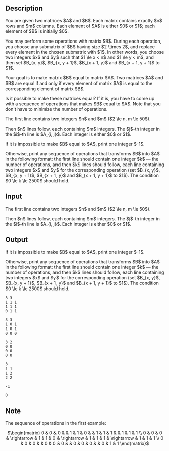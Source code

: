 ## Description

<div><p>You are given two matrices $A$ and $B$. Each matrix contains exactly $n$ rows and $m$ columns. Each element of $A$ is either $0$ or $1$; each element of $B$ is initially $0$.</p><p>You may perform some operations with matrix $B$. During each operation, you choose any submatrix of $B$ having size $2 \times 2$, and replace every element in the chosen submatrix with $1$. In other words, you choose two integers $x$ and $y$ such that $1 \le x &lt; n$ and $1 \le y &lt; m$, and then set $B_{x, y}$, $B_{x, y + 1}$, $B_{x + 1, y}$ and $B_{x + 1, y + 1}$ to $1$.</p><p>Your goal is to make matrix $B$ equal to matrix $A$. Two matrices $A$ and $B$ are equal if and only if every element of matrix $A$ is equal to the corresponding element of matrix $B$.</p><p>Is it possible to make these matrices equal? If it is, you have to come up with a sequence of operations that makes $B$ equal to $A$. Note that you don't have to minimize the number of operations.</p></div><div class="input-specification"><p>The first line contains two integers $n$ and $m$ ($2 \le n, m \le 50$).</p><p>Then $n$ lines follow, each containing $m$ integers. The $j$-th integer in the $i$-th line is $A_{i, j}$. Each integer is either $0$ or $1$.</p></div><div class="output-specification"><p>If it is impossible to make $B$ equal to $A$, print one integer $-1$.</p><p>Otherwise, print any sequence of operations that transforms $B$ into $A$ in the following format: the first line should contain one integer $k$ — the number of operations, and then $k$ lines should follow, each line containing two integers $x$ and $y$ for the corresponding operation (set $B_{x, y}$, $B_{x, y + 1}$, $B_{x + 1, y}$ and $B_{x + 1, y + 1}$ to $1$). The condition $0 \le k \le 2500$ should hold.</p></div>

## Input

<p>The first line contains two integers $n$ and $m$ ($2 \le n, m \le 50$).</p><p>Then $n$ lines follow, each containing $m$ integers. The $j$-th integer in the $i$-th line is $A_{i, j}$. Each integer is either $0$ or $1$.</p>

## Output

<p>If it is impossible to make $B$ equal to $A$, print one integer $-1$.</p><p>Otherwise, print any sequence of operations that transforms $B$ into $A$ in the following format: the first line should contain one integer $k$ — the number of operations, and then $k$ lines should follow, each line containing two integers $x$ and $y$ for the corresponding operation (set $B_{x, y}$, $B_{x, y + 1}$, $B_{x + 1, y}$ and $B_{x + 1, y + 1}$ to $1$). The condition $0 \le k \le 2500$ should hold.</p>





```input1
3 3
1 1 1
1 1 1
0 1 1
```




```input2
3 3
1 0 1
1 0 1
0 0 0
```




```input3
3 2
0 0
0 0
0 0
```




```output1
3
1 1
1 2
2 2
```




```output2
-1
```




```output3
0
```



## Note

<p>The sequence of operations in the first example:</p><center> $\begin{matrix} 0 &amp; 0 &amp; 0 &amp; &amp; 1 &amp; 1 &amp; 0 &amp; &amp; 1 &amp; 1 &amp; 1 &amp; &amp; 1 &amp; 1 &amp; 1 \\ 0 &amp; 0 &amp; 0 &amp; \rightarrow &amp; 1 &amp; 1 &amp; 0 &amp; \rightarrow &amp; 1 &amp; 1 &amp; 1 &amp; \rightarrow &amp; 1 &amp; 1 &amp; 1 \\ 0 &amp; 0 &amp; 0 &amp; &amp; 0 &amp; 0 &amp; 0 &amp; &amp; 0 &amp; 0 &amp; 0 &amp; &amp; 0 &amp; 1 &amp; 1 \end{matrix}$ </center>
